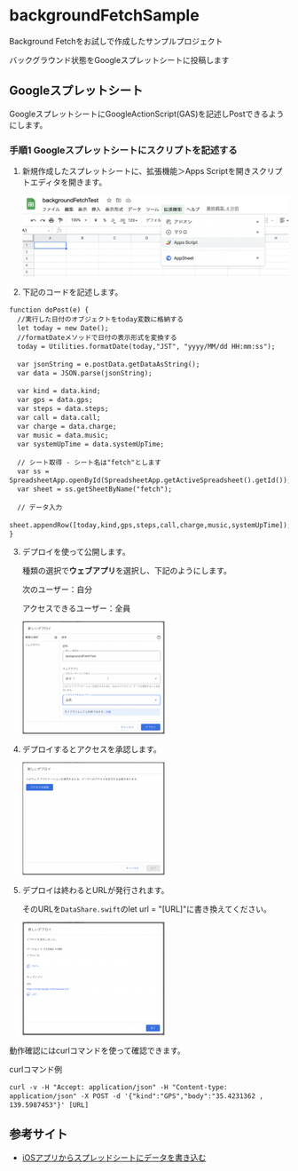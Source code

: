 # backgroundFetchSample
Background Fetchをお試しで作成したサンプルプロジェクト

バックグラウンド状態をGoogleスプレットシートに投稿します



## Googleスプレットシート

GoogleスプレットシートにGoogleActionScript(GAS)を記述しPostできるようにします。



### 手順1 Googleスプレットシートにスクリプトを記述する

1. 新規作成したスプレットシートに、拡張機能＞Apps Scriptを開きスクリプトエディタを開きます。

   ![](./image01.png)

2. 下記のコードを記述します。

```GAS
function doPost(e) {
  //実行した日付のオブジェクトをtoday変数に格納する
  let today = new Date();
  //formatDateメソッドで日付の表示形式を変換する
  today = Utilities.formatDate(today,"JST", "yyyy/MM/dd HH:mm:ss");
  
  var jsonString = e.postData.getDataAsString();
  var data = JSON.parse(jsonString);
  
  var kind = data.kind;
  var gps = data.gps;
  var steps = data.steps;
  var call = data.call;
  var charge = data.charge;
  var music = data.music;
  var systemUpTime = data.systemUpTime;

  // シート取得 - シート名は"fetch"とします
  var ss = SpreadsheetApp.openById(SpreadsheetApp.getActiveSpreadsheet().getId());
  var sheet = ss.getSheetByName("fetch");
  
  // データ入力
  sheet.appendRow([today,kind,gps,steps,call,charge,music,systemUpTime]);
}
```

3. デプロイを使って公開します。

   種類の選択で**ウェブアプリ**を選択し、下記のようにします。

   次のユーザー：自分

   アクセスできるユーザー：全員

   <img src="./image02.png" style="zoom:25%;" />

4. デプロイするとアクセスを承認します。

   <img src="./image03.png" style="zoom:25%;" />

5. デプロイは終わるとURLが発行されます。

   そのURLを`DataShare.swift`のlet url = "[URL]"に書き換えてください。

   <img src="./image04.png" style="zoom:25%;" />



動作確認にはcurlコマンドを使って確認できます。

curlコマンド例

```
curl -v -H "Accept: application/json" -H "Content-type: application/json" -X POST -d '{"kind":"GPS","body":"35.4231362 , 139.5987453"}' [URL]
```

## 参考サイト
- [iOSアプリからスプレッドシートにデータを書き込む](https://qiita.com/kensuzuk/items/efbfaed719932822f207)
